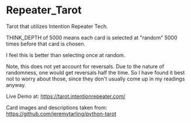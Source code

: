 # Repeater_Tarot

Tarot that utilizes Intention Repeater Tech.

THINK_DEPTH of 5000 means each card is selected at "random" 5000 times before that card is chosen.

I feel this is better than selecting once at random.

Note, this does not yet account for reversals. Due to the nature of randomness, one would get reversals
half the time. So I have found it best not to worry about those, since they don't usually come
up in my readings anyway.

Live Demo at: https://tarot.intentionrepeater.com/

Card images and descriptions taken from: https://github.com/jeremytarling/python-tarot
